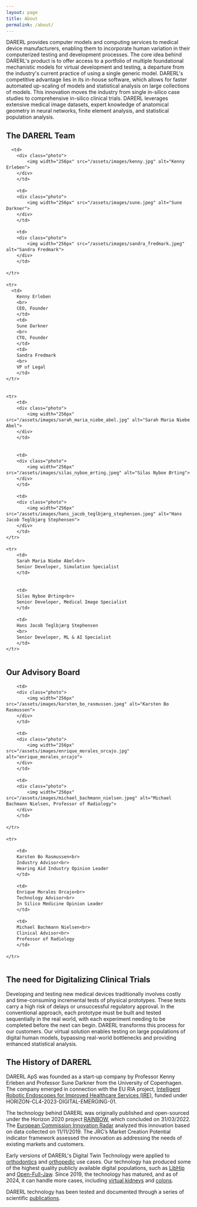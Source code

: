 ```yaml
---
layout: page
title: About
permalink: /about/
---
```


<style>

.photo{
    display: inline-block; /* Ensure the container is sized to its content */
    text-align: center;
    background-color: white;
    box-shadow: 0 2px 4px rgba(0, 0, 0, 0.1), 0 4px 10px rgba(0, 0, 0, 0.2);
    border: 1px solid #ddd;
    border-radius: 15px;
    padding: 10px; /* Adjusted padding for tighter spacing */
    margin: 10px; /* Added margin for spacing between containers */
}

.photo img {
    width: 128px; /* Set width */
    height: 128px; /* Set height, should be equal to width to make it a circle */
    border-radius: 50%;
    object-fit: cover; /* Ensures the image fits within the dimensions */
}

.photo-table {
    border: hidden !important; /* Remove borders with !important */
    border-collapse: collapse !important; /* Collapse table borders */
    text-align: center;
}

.photo-table td
{
    border: hidden !important; /* Remove borders with !important */
    border-collapse: collapse !important; /* Collapse table borders */
    background-color: #ffffff !important; /* Remove background color */
}

</style>

DARERL provides computer models and computing services to medical device manufacturers, enabling them to incorporate
human variation in their computerized testing and development processes. The core idea behind DARERL's product is to
offer access to a portfolio of multiple foundational mechanistic models for virtual development and testing, a departure
from the industry's current practice of using a single generic model. DARERL's competitive advantage lies in its in-house
software, which allows for faster automated up-scaling of models and statistical analysis on large collections of models.
This innovation moves the industry from single in-silico case studies to comprehensive in-silico clinical trials.
DARERL leverages extensive medical image datasets, expert knowledge of anatomical geometry in neural networks,
finite element analysis, and statistical population analysis.


<h2>The DARERL Team</h2>


<table class="photo-table">
  <tbody>
    <tr>
      
      <td>
        <div class="photo">
            <img width="256px" src="/assets/images/kenny.jpg" alt="Kenny Erleben">
        </div> 
        </td>

        <td>
        <div class="photo">
            <img width="256px" src="/assets/images/sune.jpeg" alt="Sune Darkner">
        </div>
        </td>

        <td>
        <div class="photo">
            <img width="256px" src="/assets/images/sandra_fredmark.jpeg" alt="Sandra Fredmark">
        </div> 
        </td>

    </tr>

    <tr> 
      <td>
        Kenny Erleben
        <br>
        CEO, Founder
        </td>
        <td>
        Sune Darkner
        <br>
        CTO, Founder
        </td>
        <td>
        Sandra Fredmark
        <br>
        VP of Legal
        </td>
    </tr>


    <tr>
        <td>
        <div class="photo">
            <img width="256px" src="/assets/images/sarah_maria_niebe_abel.jpg" alt="Sarah Maria Niebe Abel">
        </div>
        </td>


        <td>
        <div class="photo">
            <img width="256px" src="/assets/images/silas_nyboe_ørting.jpeg" alt="Silas Nyboe Ørting">
        </div>
        </td>

        <td>
        <div class="photo">
            <img width="256px" src="/assets/images/hans_jacob_teglbjærg_stephensen.jpeg" alt="Hans Jacob Teglbjærg Stephensen">
        </div>
        </td>
    </tr>

    <tr>
        <td>
        Sarah Maria Niebe Abel<br>
        Senior Developer, Simulation Specialist
        </td>


        <td>
        Silas Nyboe Ørting<br>
        Senior Developer, Medical Image Specialist
        </td>

        <td>
        Hans Jacob Teglbjærg Stephensen
        <br>
        Senior Developer, ML & AI Specialist 
        </td>
    </tr>

  </tbody>
</table>



<h2>Our Advisory Board</h2>

<table class="photo-table">
  <tbody>
    <tr>

        <td>
        <div class="photo">
            <img width="256px" src="/assets/images/karsten_bo_rasmussen.jpeg" alt="Karsten Bo Rasmussen">
        </div> 
        </td>
        
        <td>
        <div class="photo">
            <img width="256px" src="/assets/images/enrique_morales_orcajo.jpg" alt="enrique_morales_orcajo">
        </div>
        </td>

        <td>
        <div class="photo">
            <img width="256px" src="/assets/images/michael_bachmann_nielsen.jpeg" alt="Michael Bachmann Nielsen, Professor of Radiology">
        </div>
        </td>

    </tr>

    <tr>

        <td>
        Karsten Bo Rasmussen<br>
        Industry Advisor<br>
        Hearing Aid Industry Opinion Leader
        </td>
        
        <td>
        Enrique Morales Orcajo<br>
        Technology Advisor<br>
        In Silico Medicine Opinion Leader
        </td>

        <td>
        Michael Bachmann Nielsen<br>
        Clinical Advisor<br>
        Professor of Radiology
        </td>

    </tr>

</tbody>
</table>

<h2>The need for Digitalizing Clinical Trials</h2>

Developing and testing new medical devices traditionally involves costly and time-consuming incremental tests of
physical prototypes. These tests carry a high risk of delays or unsuccessful regulatory approval. In
the conventional approach, each prototype must be built and tested sequentially in the real world, with each
experiment needing to be completed before the next can begin. DARERL transforms this process for our customers. Our
virtual solution enables testing on large populations of digital human models, bypassing real-world bottlenecks
and providing enhanced statistical analysis.

<h2>The History of DARERL</h2>

DARERL ApS was founded as a start-up company by Professor Kenny Erleben and Professor Sune Darkner from the University of Copenhagen.
The company emerged in connection with the EU RIA project, [Intelligent Robotic Endoscopes for Improved Healthcare Services (IRE)](https://ec.europa.eu/info/funding-tenders/opportunities/portal/screen/how-to-participate/org-details/999999999/project/101135082/program/43108390/details), funded under HORIZON-CL4-2023-DIGITAL-EMERGING-01.

The technology behind DARERL was originally published
and open-sourced under the Horizon 2020 project [RAINBOW](https://rainbow.ku.dk/),
which concluded on 31/03/2022.
The [European Commission Innovation Radar](https://innovation-radar.ec.europa.eu/innovation/35799) analyzed this innovation based on data
collected on 11/11/2019.
The JRC’s Market Creation Potential indicator framework assessed the innovation
as addressing the needs of existing markets and customers.

Early versions of DARERL's Digital Twin Technology were applied to [orthodontics](https://di.ku.dk/english/news/2024/straightening-teeth-ai-can-help/) and [orthopedic](https://di.ku.dk/english/news/2022/diku-creates-digital-twins-of-the-future/) use cases.
Our technology has produced some of the highest quality publicly available digital populations, such as [LibHip](https://github.com/diku-dk/libhip) and [Open-Full-Jaw](https://github.com/diku-dk/Open-Full-Jaw). 
Since 2019, the technology has matured, and as of 2024, it can handle more cases, including [virtual kidneys](https://github.com/diku-dk/RenalVesselSeg) and [colons](https://ire4health.eu).


DARERL technology has been tested and documented through a series of scientific [publications](pubs.md).
